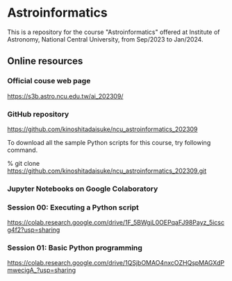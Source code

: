 # Astroinformatics

This is a repository for the course "Astroinformatics" offered at Institute of Astronomy, National Central University, from Sep/2023 to Jan/2024.

## Online resources

### Official couse web page

https://s3b.astro.ncu.edu.tw/ai_202309/

### GitHub repository

https://github.com/kinoshitadaisuke/ncu_astroinformatics_202309

To download all the sample Python scripts for this course, try following command.

% git clone https://github.com/kinoshitadaisuke/ncu_astroinformatics_202309.git

### Jupyter Notebooks on Google Colaboratory

### Session 00: Executing a Python script

https://colab.research.google.com/drive/1F_5BWgjL0OEPqaFJ98Payz_5icscg4f2?usp=sharing

### Session 01: Basic Python programming

https://colab.research.google.com/drive/1QSjbOMAO4nxcOZHQspMAGXdPmwecigA_?usp=sharing

